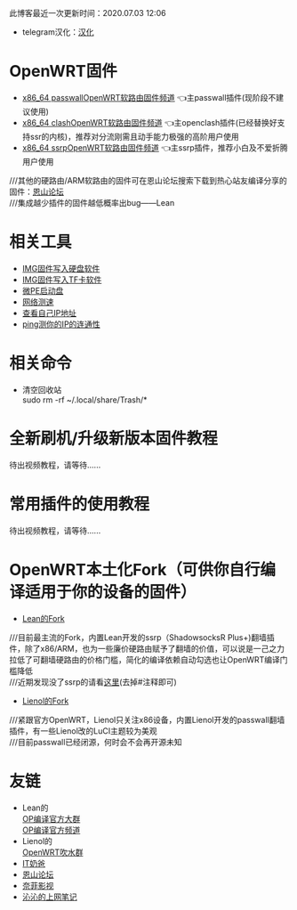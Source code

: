 此博客最近一次更新时间：2020.07.03 12:06            
* telegram汉化：[汉化](https://t.me/setlanguage/classic-zh)              

# OpenWRT固件         
* [x86_64 passwallOpenWRT软路由固件频道](https://t.me/passwallOpenWRT233) 👈主passwall插件(现阶段不建议使用)                   
* [x86_64 clashOpenWRT软路由固件频道](https://t.me/clashOpenWRT233) 👈主openclash插件(已经替换好支持ssr的内核)，推荐对分流刚需且动手能力极强的高阶用户使用                
* [x86_64 ssrpOpenWRT软路由固件频道](https://t.me/ssrpOpenWRT) 👈主ssrp插件，推荐小白及不爱折腾用户使用              

///其他的硬路由/ARM软路由的固件可在恩山论坛搜索下载到热心站友编译分享的固件：[恩山论坛](https://www.right.com.cn/forum/forum-72-1.html)             
///集成越少插件的固件越低概率出bug——Lean                          

# 相关工具         
* [IMG固件写入硬盘软件](https://github.com/OPisthebest/OP-is-the-best/releases/download/1.6/DiskImg1.6.0.0.exe)                
* [IMG固件写入TF卡软件](https://github.com/balena-io/etcher/releases)                     
* [微PE启动盘](http://www.wepe.com.cn/download.html)               
* [网络测速](https://www.speedtest.net/)            
* [查看自己IP地址](https://ip.skk.moe/)           
* [ping测你的IP的连通性](http://ping.pe/)               

# 相关命令              
* 清空回收站          
sudo rm -rf ~/.local/share/Trash/*                      


# 全新刷机/升级新版本固件教程                            
待出视频教程，请等待......           

# 常用插件的使用教程                   
待出视频教程，请等待......                    

# OpenWRT本土化Fork（可供你自行编译适用于你的设备的固件）                            
* [Lean的Fork](https://github.com/coolsnowwolf/lede)            

///目前最主流的Fork，内置Lean开发的ssrp（ShadowsocksR Plus+)翻墙插件，除了x86/ARM，也为一些廉价硬路由赋予了翻墙的价值，可以说是一己之力拉低了可翻墙硬路由的价格门槛，简化的编译依赖自动勾选也让OpenWRT编译门槛降低            
///近期发现没了ssrp的请看[这里](https://github.com/coolsnowwolf/lede/blob/master/feeds.conf.default)(去掉#注释即可)                   

* [Lienol的Fork](https://github.com/Lienol/openwrt)            

///紧跟官方OpenWRT，Lienol只关注x86设备，内置Lienol开发的passwall翻墙插件，有一些Lienol改的LuCI主题较为美观                 
///目前passwall已经闭源，何时会不会再开源未知                                      

# 友链               
* Lean的        
  [OP编译官方大群](https://t.me/joinchat/JhKgAA6Hx1uiihA7RaTW1w)                
  [OP编译官方频道](https://t.me/opbypd)                 
* Lienol的                 
  [OpenWRT吹水群](https://t.me/openwrtcs)                   
* [IT奶爸](https://www.youtube.com/c/IT%E5%A5%B6%E7%88%B8/videos)                     
* [恩山论坛](https://www.right.com.cn/forum/forum-72-1.html)             
* [奈菲影视](https://www.nfmovies.com/)                
* [沁沁的上网笔记](https://quickvideosharing.github.io/note/)                     









